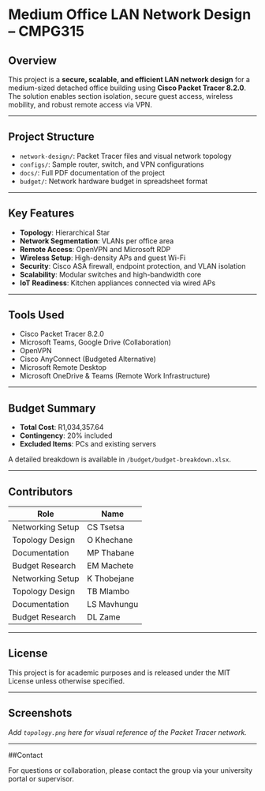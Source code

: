 # Medium Office LAN Network Design – CMPG315

## Overview

This project is a **secure, scalable, and efficient LAN network design** for a medium-sized detached office building using **Cisco Packet Tracer 8.2.0**. The solution enables section isolation, secure guest access, wireless mobility, and robust remote access via VPN.

---

## Project Structure

- `network-design/`: Packet Tracer files and visual network topology
- `configs/`: Sample router, switch, and VPN configurations
- `docs/`: Full PDF documentation of the project
- `budget/`: Network hardware budget in spreadsheet format

---

## Key Features

- **Topology**: Hierarchical Star
- **Network Segmentation**: VLANs per office area
- **Remote Access**: OpenVPN and Microsoft RDP
- **Wireless Setup**: High-density APs and guest Wi-Fi
- **Security**: Cisco ASA firewall, endpoint protection, and VLAN isolation
- **Scalability**: Modular switches and high-bandwidth core
- **IoT Readiness**: Kitchen appliances connected via wired APs

---

## Tools Used

- Cisco Packet Tracer 8.2.0
- Microsoft Teams, Google Drive (Collaboration)
- OpenVPN
- Cisco AnyConnect (Budgeted Alternative)
- Microsoft Remote Desktop
- Microsoft OneDrive & Teams (Remote Work Infrastructure)

---

## Budget Summary

- **Total Cost**: R1,034,357.64
- **Contingency**: 20% included
- **Excluded Items**: PCs and existing servers

A detailed breakdown is available in `/budget/budget-breakdown.xlsx`.

---

## Contributors

| Role | Name |
|------|------|
| Networking Setup | CS Tsetsa |
| Topology Design | O Khechane |
| Documentation | MP Thabane |
| Budget Research | EM Machete |
| Networking Setup | K Thobejane |
| Topology Design | TB Mlambo |
| Documentation | LS Mavhungu |
| Budget Research | DL Zame |

---

## License

This project is for academic purposes and is released under the MIT License unless otherwise specified.

---

## Screenshots

_Add `topology.png` here for visual reference of the Packet Tracer network._

---

##Contact

For questions or collaboration, please contact the group via your university portal or supervisor.

